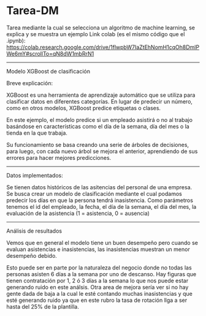 # Tarea-DM
Tarea mediante la cual se selecciona un algoritmo de machine learning, se explica y se muestra un ejemplo
Link colab (es el mismo código que el .ipynb): https://colab.research.google.com/drive/1flwpbW7IaZtEhNomH1cqOh8DmlPWe6mY#scrollTo=qN8dW1mbRrN1


-------------------------------------------------------------------------------------------------------------------------------------------------------------------------------------------------------------

Modelo XGBoost de clasificación

Breve explicación:

XGBoost es una herramienta de aprendizaje automático que se utiliza para clasificar datos en diferentes categorías. En lugar de predecir un número, como en otros modelos, XGBoost predice etiquetas o clases.

En este ejemplo, el modelo predice si un empleado asistirá o no al trabajo basándose en características como el día de la semana, día del mes o la tienda en la que trabaja.

Su funcionamiento se basa creando una serie de árboles de decisiones, para luego, con cada nuevo árbol se mejora el anterior, aprendiendo de sus errores para hacer mejores predicciones.


-------------------------------------------------------------------------------------------------------------------------------------------------------------------------------------------------------------


Datos implementados:

Se tienen datos históricos de las asitencias del personal de una empresa. Se busca crear un modelo de clasificación mediante el cual podamos predecir los días en que la persona tendrá inasistencia. Como parámetros tenemos el id del empleado, la fecha, el día de la semana, el día del mes, la evaluación de la asistencia (1 = asistencia, 0 = ausencia)


-------------------------------------------------------------------------------------------------------------------------------------------------------------------------------------------------------------


Análisis de resultados 

Vemos que en general el modelo tiene un buen desempeño pero cuando se evaluan asistencias e inasistencias, las inasistencias muestran un menor desempeño debido.

Esto puede ser en parte por la naturaleza del negocio donde no todas las personas asisten 6 días a la semana por uno de descanso. Hay figuras que tienen contratación por 1, 2 ó 3 días a la semana lo que nos puede estar generando ruido en este análsis. Otra area de mejora sería ver si no hay gente dada de baja a la cual le esté contando muchas inasistencias y que esté generando ruido ya que en este rubro la tasa de rotación llga a ser hasta del 25% de la plantilla.

